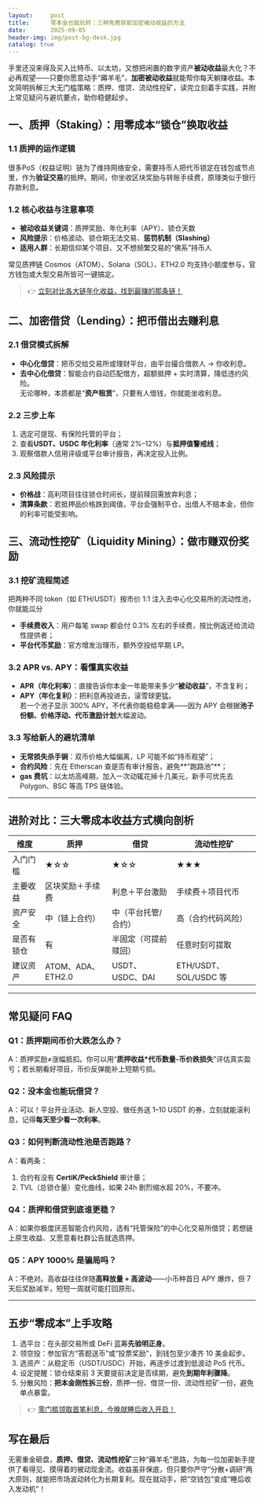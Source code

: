 ```yaml
---
layout:     post
title:      零本金也能玩转：三种免费获取加密被动收益的方法
date:       2025-09-05
header-img: img/post-bg-desk.jpg
catalog: true
---
```


手里还没来得及买入比特币、以太坊，又想把闲置的数字资产**被动收益**最大化？不必再观望——只要你愿意动手“薅羊毛”，**加密被动收益**就能帮你每天躺赚收益。本文简明拆解三大无门槛策略：质押、借贷、流动性挖矿，读完立刻着手实践，并附上常见疑问与避坑要点，助你稳健起步。

## 一、质押（Staking）：用零成本“锁仓”换取收益

### 1.1 质押的运作逻辑  
很多PoS（权益证明）链为了维持网络安全，需要持币人把代币锁定在钱包或节点里，作为**验证交易**的抵押。期间，你坐收区块奖励与转账手续费，原理类似于银行存款利息。

### 1.2 核心收益与注意事项  
- **被动收益关键词**：质押奖励、年化利率（APY）、锁仓天数  
- **风险提示**：价格波动、锁仓期无法交易、**惩罚机制（Slashing）**  
- **适用人群**：长期信仰某个项目、又不想频繁交易的“佛系”持币人  

常见质押链 Cosmos（ATOM）、Solana（SOL）、ETH2.0 均支持小额度参与，官方钱包或大型交易所皆可一键搞定。

> 👉 [立刻对比各大链年化收益，找到最赚的那条链！](https://okxdog.com/)

## 二、加密借贷（Lending）：把币借出去赚利息

### 2.1 借贷模式拆解  
- **中心化借贷**：把币交给交易所或理财平台，由平台撮合借款人 → 你收利息。  
- **去中心化借贷**：智能合约自动匹配借方，超额抵押 + 实时清算，降低违约风险。  
无论哪种，本质都是“**资产租赁**”，只要有人借钱，你就能坐收利息。

### 2.2 三步上车  
1. 选定可提现、有保险托管的平台；  
2. 查看**USDT、USDC 年化利率**（通常 2%–12%）与**抵押值警戒线**；  
3. 观察借款人信用评级或平台审计报告，再决定投入比例。

### 2.3 风险提示  
- **价格战**：高利项目往往锁仓时间长，提前赎回需放弃利息；  
- **清算条款**：若抵押品价格跌到阈值，平台会强制平仓，出借人不赔本金，但你的利率可能受影响。

## 三、流动性挖矿（Liquidity Mining）：做市赚双份奖励

### 3.1 挖矿流程简述  
把两种不同 token（如 ETH/USDT）按市价 1:1 注入去中心化交易所的流动性池，你就能瓜分  
- **手续费收入**：用户每笔 swap 都会付 0.3% 左右的手续费，按比例返还给流动性提供者；  
- **平台代币奖励**：官方增发治理币，额外空投给早期 LP。

### 3.2 APR vs. APY：看懂真实收益  
- **APR（年化利率）**：直接告诉你本金一年能带来多少“**被动收益**”，不含复利；  
- **APY（年化复利）**：把利息再投进去，滚雪球更猛。  
若一个池子显示 300% APY，不代表你能稳稳拿满——因为 APY 会根据**池子份额、价格浮动、代币激励计划**大幅波动。

### 3.3 写给新人的避坑清单  
- **无常损失杀手锏**：双币价格大幅偏离，LP 可能不如“持币观望”；  
- **合约风险**：先在 Etherscan 查是否有审计报告，避免**“跑路池”**；  
- **gas 费坑**：以太坊高峰期，加入一次动辄花掉十几美元，新手可优先去 Polygon、BSC 等高 TPS 链体验。

---

## 进阶对比：三大零成本收益方式横向剖析

| 维度 | 质押 | 借贷 | 流动性挖矿 |
|---|---|---|---|
| 入门门槛 | ★☆☆ | ★☆☆ | ★★★ |
| 主要收益 | 区块奖励＋手续费 | 利息＋平台激励 | 手续费＋项目代币 |
| 资产安全 | 中（链上合约） | 中（平台托管/合约） | 高（合约代码风险） |
| 是否有锁仓 | 有 | 半固定（可提前赎回） | 任意时刻可提取 |
| 建议资产 | ATOM、ADA、ETH2.0 | USDT、USDC、DAI | ETH/USDT、SOL/USDC 等 |

---

## 常见疑问 FAQ

### Q1：质押期间币价大跌怎么办？  
A：质押奖励≠涨幅抵扣。你可以用“**质押收益*代币数量-币价跌损失**”评估真实盈亏；若长期看好项目，币价反弹能补上短期亏损。

### Q2：没本金也能玩借贷？  
A：可以！平台开业活动、新人空投、做任务送 1–10 USDT 的券，立刻就能滚利息，记得**每天至少看一次利率**。

### Q3：如何判断流动性池是否跑路？  
A：看两条：  
1. 合约有没有 **CertiK/PeckShield** 审计章；  
2. TVL（总锁仓量）变化曲线，如果 24h 剧烈缩水超 20%，不要冲。

### Q4：质押和借贷到底谁更稳？  
A：如果你极度厌恶智能合约风险，选有“托管保险”的中心化交易所借贷；若想链上原生收益、又愿意看社群公告就选质押。

### Q5：APY 1000% 是骗局吗？  
A：不绝对。高收益往往伴随**高释放量 + 高波动**——小币种首日 APY 爆炸，但 7 天后奖励减半，短短一周就可能打回原形。

---

## 五步“零成本”上手攻略

1. 选平台：在头部交易所或 DeFi 蓝筹**先验明正身**。  
2. 领空投：参加官方“答题送币”或“投票奖励”，到钱包至少凑齐 10 美金起步。  
3. 选资产：从稳定币（USDT/USDC）开始，再逐步过渡到低波动 PoS 代币。  
4. 设定提醒：锁仓结束前 3 天要提前决定是否续期，避免**到期年利骤降**。  
5. 分散风险：**把本金刚性拆三份**，质押一份、借贷一份、流动性挖矿一份，避免单点暴雷。

> 👉 [零门槛领取首笔利息，今晚就睡后收入开启！](https://okxdog.com/)

## 写在最后

无需重金砸盘，**质押、借贷、流动性挖矿**三种“薅羊毛”思路，为每一位加密新手提供了看得见、摸得着的被动现金流。收益虽非保底，但只要你严守“分散+调研”两大原则，就能把市场波动转化为长期复利。现在就动手，把“空钱包”变成“睡后收入发动机”！
